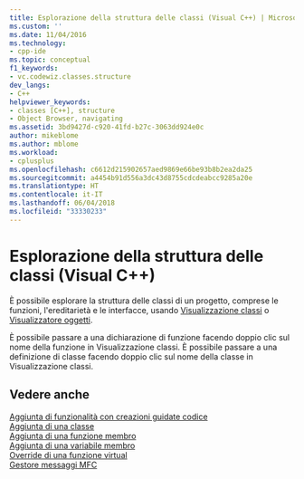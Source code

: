 ```yaml
---
title: Esplorazione della struttura delle classi (Visual C++) | Microsoft Docs
ms.custom: ''
ms.date: 11/04/2016
ms.technology:
- cpp-ide
ms.topic: conceptual
f1_keywords:
- vc.codewiz.classes.structure
dev_langs:
- C++
helpviewer_keywords:
- classes [C++], structure
- Object Browser, navigating
ms.assetid: 3bd9427d-c920-41fd-b27c-3063dd924e0c
author: mikeblome
ms.author: mblome
ms.workload:
- cplusplus
ms.openlocfilehash: c6612d215902657aed9869e66be93b8b2ea2da25
ms.sourcegitcommit: a4454b91d556a3dc43d8755cdcdeabcc9285a20e
ms.translationtype: HT
ms.contentlocale: it-IT
ms.lasthandoff: 06/04/2018
ms.locfileid: "33330233"
---
```

# <a name="navigating-the-class-structure-visual-c"></a>Esplorazione della struttura delle classi (Visual C++)
È possibile esplorare la struttura delle classi di un progetto, comprese le funzioni, l'ereditarietà e le interfacce, usando [Visualizzazione classi](http://msdn.microsoft.com/en-us/8d7430a9-3e33-454c-a9e1-a85e3d2db925) o [Visualizzatore oggetti](http://msdn.microsoft.com/en-us/f89acfc5-1152-413d-9f56-3dc16e3f0470).  
  
 È possibile passare a una dichiarazione di funzione facendo doppio clic sul nome della funzione in Visualizzazione classi. È possibile passare a una definizione di classe facendo doppio clic sul nome della classe in Visualizzazione classi.  
  
## <a name="see-also"></a>Vedere anche  
 [Aggiunta di funzionalità con creazioni guidate codice](../ide/adding-functionality-with-code-wizards-cpp.md)   
 [Aggiunta di una classe](../ide/adding-a-class-visual-cpp.md)   
 [Aggiunta di una funzione membro](../ide/adding-a-member-function-visual-cpp.md)   
 [Aggiunta di una variabile membro](../ide/adding-a-member-variable-visual-cpp.md)   
 [Override di una funzione virtual](../ide/overriding-a-virtual-function-visual-cpp.md)   
 [Gestore messaggi MFC](../mfc/reference/adding-an-mfc-message-handler.md)